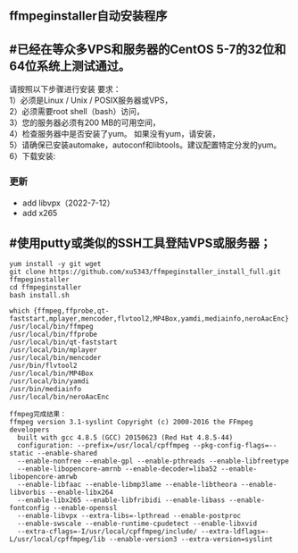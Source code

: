 ## ffmpeginstaller自动安装程序 

#已经在等众多VPS和服务器的CentOS  5-7的32位和64位系统上测试通过。  
---
请按照以下步骤进行安装
要求：  
1）必须是Linux / Unix / POSIX服务器或VPS，  
2）必须需要root shell（bash）访问，  
3）您的服务器必须有200 MB的可用空间，  
4）检查服务器中是否安装了yum。 如果没有yum，请安装，  
5）请确保已安装automake，autoconf和libtools。建议配置特定分发的yum。  
6）下载安装:   

### 更新
 * add libvpx（2022-7-12）
 * add x265
 

#使用putty或类似的SSH工具登陆VPS或服务器；
---
~~~
yum install -y git wget
git clone https://github.com/xu5343/ffmpeginstaller_install_full.git ffmpeginstaller
cd ffmpeginstaller
bash install.sh
~~~

~~~
which {ffmpeg,ffprobe,qt-faststart,mplayer,mencoder,flvtool2,MP4Box,yamdi,mediainfo,neroAacEnc}
/usr/local/bin/ffmpeg
/usr/local/bin/ffprobe
/usr/local/bin/qt-faststart
/usr/local/bin/mplayer
/usr/local/bin/mencoder
/usr/bin/flvtool2
/usr/local/bin/MP4Box
/usr/local/bin/yamdi
/usr/bin/mediainfo
/usr/local/bin/neroAacEnc  

ffmpeg完成结果：
ffmpeg version 3.1-syslint Copyright (c) 2000-2016 the FFmpeg developers
  built with gcc 4.8.5 (GCC) 20150623 (Red Hat 4.8.5-44)
  configuration: --prefix=/usr/local/cpffmpeg --pkg-config-flags=--static --enable-shared
  --enable-nonfree --enable-gpl --enable-pthreads --enable-libfreetype
  --enable-libopencore-amrnb --enable-decoder=liba52 --enable-libopencore-amrwb 
  --enable-libfaac --enable-libmp3lame --enable-libtheora --enable-libvorbis --enable-libx264 
  --enable-libx265 --enable-libfribidi --enable-libass --enable-fontconfig --enable-openssl
  --enable-libvpx --extra-libs=-lpthread --enable-postproc
  --enable-swscale --enable-runtime-cpudetect --enable-libxvid 
  --extra-cflags=-I/usr/local/cpffmpeg/include/ --extra-ldflags=-L/usr/local/cpffmpeg/lib --enable-version3 --extra-version=syslint
~~~
